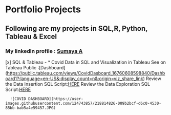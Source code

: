# Portfolio Projects 

## Following are my projects in SQL,R, Python, Tableau & Excel
### **My linkedln profile** : [Sumaya A](https://www.linkedin.com/in/sumaya-abdullathif)
[x] SQL & Tableau -
     * Covid Data in SQL and Visualization in Tableau
       See on Tableau Public :[Dashboard] (https://public.tableau.com/views/CovidDasboard_16760608598840/Dashboard1?:language=en-US&:display_count=n&:origin=viz_share_link)
       Review the Data Insertion SQL Script:[HERE](https://github.com/Sumaya524/CovidProjects/blob/main/CovidQuery.sql)
       Review the Data Exploration SQL Script:[HERE](https://github.com/Sumaya524/Tableau-Dashboard/blob/main/Covid%20TableauQuery.sql)
       
      ![COVID DASHBOARD](https://user-images.githubusercontent.com/124743857/218814826-009b2bcf-d6c0-4530-85bb-bab5a4e59457.JPG)








